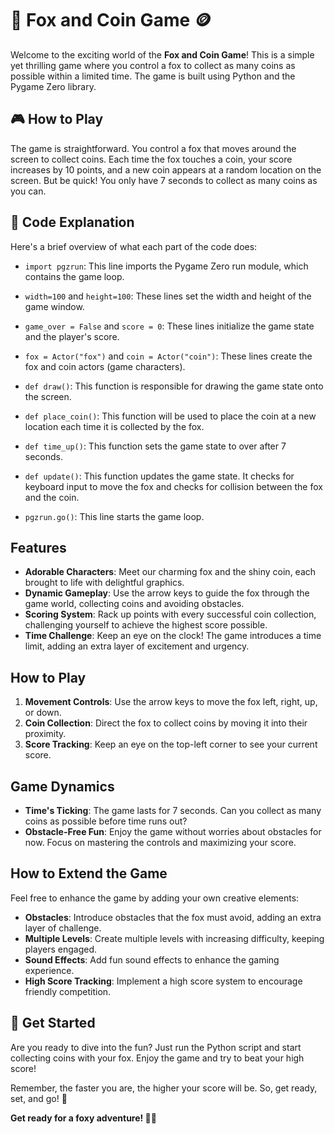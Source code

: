 # 🦊 Fox and Coin Game 🪙
Welcome to the exciting world of the **Fox and Coin Game**! This is a simple yet thrilling game where you control a fox to collect as many coins as possible within a limited time. The game is built using Python and the Pygame Zero library.

## 🎮 How to Play
The game is straightforward. You control a fox that moves around the screen to collect coins. Each time the fox touches a coin, your score increases by 10 points, and a new coin appears at a random location on the screen. But be quick! You only have 7 seconds to collect as many coins as you can.

## 📝 Code Explanation

Here's a brief overview of what each part of the code does:

- `import pgzrun`: This line imports the Pygame Zero run module, which contains the game loop.

- `width=100` and `height=100`: These lines set the width and height of the game window.

- `game_over = False` and `score = 0`: These lines initialize the game state and the player's score.

- `fox = Actor("fox")` and `coin = Actor("coin")`: These lines create the fox and coin actors (game characters).

- `def draw()`: This function is responsible for drawing the game state onto the screen.

- `def place_coin()`: This function will be used to place the coin at a new location each time it is collected by the fox.

- `def time_up()`: This function sets the game state to over after 7 seconds.

- `def update()`: This function updates the game state. It checks for keyboard input to move the fox and checks for collision between the fox and the coin.

- `pgzrun.go()`: This line starts the game loop.

## Features

- **Adorable Characters**: Meet our charming fox and the shiny coin, each brought to life with delightful graphics.
- **Dynamic Gameplay**: Use the arrow keys to guide the fox through the game world, collecting coins and avoiding obstacles.
- **Scoring System**: Rack up points with every successful coin collection, challenging yourself to achieve the highest score possible.
- **Time Challenge**: Keep an eye on the clock! The game introduces a time limit, adding an extra layer of excitement and urgency.

## How to Play

1. **Movement Controls**: Use the arrow keys to move the fox left, right, up, or down.
2. **Coin Collection**: Direct the fox to collect coins by moving it into their proximity.
3. **Score Tracking**: Keep an eye on the top-left corner to see your current score.

## Game Dynamics

- **Time's Ticking**: The game lasts for 7 seconds. Can you collect as many coins as possible before time runs out?
- **Obstacle-Free Fun**: Enjoy the game without worries about obstacles for now. Focus on mastering the controls and maximizing your score.

## How to Extend the Game

Feel free to enhance the game by adding your own creative elements:

- **Obstacles**: Introduce obstacles that the fox must avoid, adding an extra layer of challenge.
- **Multiple Levels**: Create multiple levels with increasing difficulty, keeping players engaged.
- **Sound Effects**: Add fun sound effects to enhance the gaming experience.
- **High Score Tracking**: Implement a high score system to encourage friendly competition.

## 🚀 Get Started

Are you ready to dive into the fun? Just run the Python script and start collecting coins with your fox. Enjoy the game and try to beat your high score!

Remember, the faster you are, the higher your score will be. So, get ready, set, and go! 🚀

**Get ready for a foxy adventure! 🦊🌟**
